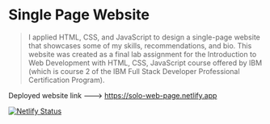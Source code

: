# Single Page Website

> I applied HTML, CSS, and JavaScript to design a single-page website that showcases some of my skills, recommendations, and bio. 
  This website was created as a final lab assignment for the Introduction to Web Development with HTML, CSS, JavaScript course offered by IBM 
  (which is course 2 of the IBM Full Stack Developer Professional Certification Program).
  
  Deployed website link ---> https://solo-web-page.netlify.app
  
  
  [![Netlify Status](https://api.netlify.com/api/v1/badges/4fe13f9b-c570-4b0c-b2f3-0d2e9c357a33/deploy-status)](https://app.netlify.com/sites/solo-web-page/deploys)
